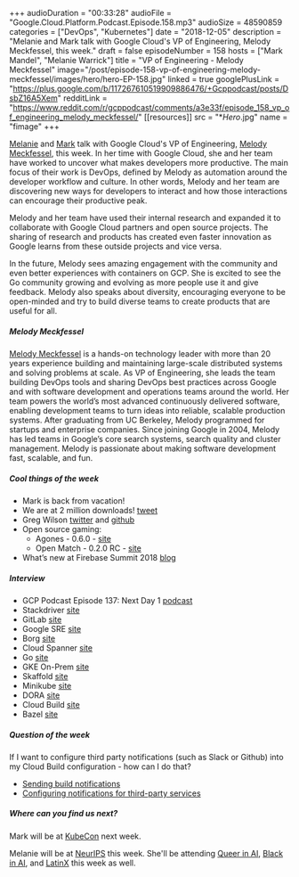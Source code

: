 +++
audioDuration = "00:33:28"
audioFile = "Google.Cloud.Platform.Podcast.Episode.158.mp3"
audioSize = 48590859
categories = ["DevOps", "Kubernetes"]
date = "2018-12-05"
description = "Melanie and Mark talk with Google Cloud's VP of Engineering, Melody Meckfessel, this week."
draft = false
episodeNumber = 158
hosts = ["Mark Mandel", "Melanie Warrick"]
title = "VP of Engineering - Melody Meckfessel"
image="/post/episode-158-vp-of-engineering-melody-meckfessel/images/hero/hero-EP-158.jpg"
linked = true
googlePlusLink = "https://plus.google.com/b/117267610519909886476/+Gcppodcast/posts/DsbZ16A5Xem"
redditLink = "https://www.reddit.com/r/gcppodcast/comments/a3e33f/episode_158_vp_of_engineering_melody_meckfessel/"
[[resources]]
  src = "**Hero*.jpg"
  name = "fimage"
+++

[Melanie](https://twitter.com/nyghtowl) and [Mark](https://twitter.com/Neurotic) talk with Google Cloud's VP of Engineering, [Melody Meckfessel](https://twitter.com/mmeckf), this week. In her time with Google Cloud, she and her team have worked to uncover what makes developers more productive. The main focus of their work is DevOps, defined by Melody as automation around the developer workflow and culture. In other words, Melody and her team are discovering new ways for developers to interact and how those interactions can encourage their productive peak. 

Melody and her team have used their internal research and expanded it to collaborate with Google Cloud partners and open source projects. The sharing of research and products has created even faster innovation as Google learns from these outside projects and vice versa.
 
 In the future, Melody sees amazing engagement with the community and even better experiences with containers on GCP. She is excited to see the Go community growing and evolving as more people use it and give feedback. Melody also speaks about diversity, encouraging everyone to be open-minded and try to build diverse teams to create products that are useful for all.

<!--more-->

##### Melody Meckfessel

[Melody Meckfessel](https://twitter.com/mmeckf) is a hands-on technology leader with more than 20 years experience building and maintaining large-scale distributed systems and solving problems at scale. As VP of Engineering, she leads the team building DevOps tools and sharing DevOps best practices across Google and with software development and operations teams around the world. Her team powers the world’s most advanced continuously delivered software, enabling development teams to turn ideas into reliable, scalable production systems. After graduating from UC Berkeley, Melody programmed for startups and enterprise companies. Since joining Google in 2004, Melody has led teams in Google’s core search systems, search quality and cluster management. Melody is passionate about making software development fast, scalable, and fun.

##### Cool things of the week

* Mark is back from vacation!
* We are at 2 million downloads! [tweet](https://twitter.com/GCPPodcast/status/1069078381545713665)
* Greg Wilson [twitter](https://twitter.com/gregsramblings/status/1069304250792992768) and [github](https://github.com/gregsramblings/google-cloud-4-words)
* Open source gaming:
     * Agones - 0.6.0 - [site](https://github.com/GoogleCloudPlatform/agones/releases/tag/v0.6.0)
     * Open Match - 0.2.0 RC - [site](https://github.com/GoogleCloudPlatform/open-match/releases/tag/020rc2)
* What’s new at Firebase Summit 2018 [blog](https://firebase.googleblog.com/2018/10/whats-new-at-firebase-summit-2018.html)

##### Interview

* GCP Podcast Episode 137: Next Day 1 [podcast](https://www.gcppodcast.com/post/episode-137-next-day-1/)
* Stackdriver [site](https://cloud.google.com/stackdriver/)
* GitLab [site](https://about.gitlab.com)
* Google SRE [site](https://landing.google.com/sre/)
* Borg [site](https://ai.google/research/pubs/pub43438)
* Cloud Spanner [site](https://cloud.google.com/spanner/)
* Go [site](https://golang.org)
* GKE On-Prem [site](https://cloud.google.com/gke-on-prem/)
* Skaffold [site](https://github.com/GoogleContainerTools/skaffold)
* Minikube [site](https://github.com/kubernetes/minikube)
* DORA [site](https://devops-research.com)
* Cloud Build [site](https://cloud.google.com/cloud-build/)
* Bazel [site](https://bazel.build)

##### Question of the week

If I want to configure third party notifications (such as Slack or Github) into my Cloud Build configuration - how can I do that?

* [Sending build notifications](https://cloud.google.com/cloud-build/docs/send-build-notifications)
* [Configuring notifications for third-party services](https://cloud.google.com/cloud-build/docs/configure-third-party-notifications)

##### Where can you find us next?

Mark will be at [KubeCon](https://events.linuxfoundation.org/events/kubecon-cloudnativecon-north-america-2018/) next week.

Melanie will be at [NeurIPS](https://neurips.cc) this week. She'll be attending [Queer in AI](https://queerai.github.io/QueerInAI/QinAIatNeurIPS.html), [Black in AI](https://blackinai.github.io), and [LatinX](http://www.latinxinai.org) this week as well.